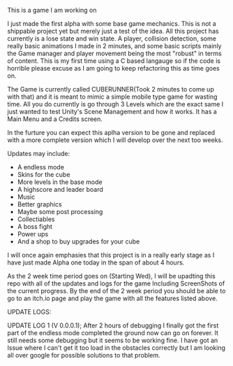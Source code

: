 This is a game I am working on


I just made the first alpha with some base game mechanics. This is not a shippable project yet but merely just a test of the idea. All this project has currently is a lose 
state and win state. A player, collision detection, some really basic animations I made in 2 minutes, and some basic scripts mainly the Game manager and player movement being
the most "robust" in terms of content. This is my first time using a C based langauge so if the code is horrible please excuse as I am going to keep refactoring this as time
goes on.

The Game is currently called CUBERUNNER(Took 2 minutes to come up with that) and it is meant to mimic a simple mobile type game for wasting time. All you do currently is go through 
3 Levels which are the exact same I just wanted to test Unity's Scene Management and how it works. It has a Main Menu and a Credits screen.

In the furture you can expect this aplha version to be gone and replaced with a more complete version which I will develop over the next too weeks.

Updates may include:

- A endless mode
- Skins for the cube
- More levels in the base mode
- A highscore and leader board
- Music
- Better graphics
- Maybe some post processing
- Collectiables
- A boss fight
- Power ups
- And a shop to buy upgrades for your cube

I will once again emphasies that this project is in a really early stage as I have just made Alpha one today in the span of about 4 hours. 

As the 2 week time period goes on (Starting Wed), I will be upadting this repo with all of the updates and logs for the game Including ScreenShots of the current progress.
By the end of the 2 week period you should be able to go to an itch.io page and play the game with all the features listed above.

UPDATE LOGS:

UPDATE LOG 1 (V 0.0.0.1); After 2 hours of debugging I finally got the first part of the endless mode completed the ground now can go on forever. It still needs some debugging but it seems to be working fine. I have got an Issue where I can't get it too load in the obstacles correctly but I am looking all over google for possible 
solutions to that problem.
